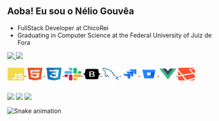 ## Aoba! Eu sou o Nélio Gouvêa
- FullStack Developer at ChicoRei
- Graduating in Computer Science at the Federal University of Juiz de Fora
<link rel="stylesheet" href="https://cdn.jsdelivr.net/gh/devicons/devicon@v2.13.0/devicon.min.css">
<div>
  <a href="https://github.com/NelioGouvea">
  <img height="140em" src="https://github-readme-stats.vercel.app/api?username=NelioGouvea&show_icons=true&theme=dark&include_all_commits=true&count_private=true"/>
  <img height="140em" src="https://github-readme-stats.vercel.app/api/top-langs/?username=NelioGouvea&layout=compact&langs_count=7&theme=dark"/>
</div>
<div style="display: inline_block"><br>
  <img align="center" alt="Nelio-Js" height="30" width="40" src="https://raw.githubusercontent.com/devicons/devicon/master/icons/javascript/javascript-plain.svg">
  <img align="center" alt="Nelio-HTML" height="30" width="40" src="https://raw.githubusercontent.com/devicons/devicon/master/icons/html5/html5-original.svg">
  <img align="center" alt="Nelio-CSS" height="30" width="40" src="https://raw.githubusercontent.com/devicons/devicon/master/icons/css3/css3-original.svg">
  <img align="center" alt="Nelio-Slack" height="30" width="40" src="https://github.com/devicons/devicon/blob/master/icons/slack/slack-original.svg">
  <img align="center" alt="Nelio-Bootstrap" height="30" width="40" src="https://github.com/devicons/devicon/blob/master/icons/bootstrap/bootstrap-plain.svg">
  <img align="center" alt="Nelio-MySql" height="30" width="40" src="https://github.com/devicons/devicon/blob/master/icons/mysql/mysql-original.svg">
  <img align="center" alt="Nelio-Jira" height="30" width="40" src="https://github.com/devicons/devicon/blob/master/icons/jira/jira-original.svg">
  <img align="center" alt="Nelio-Bitbucket" height="30" width="40" src="https://github.com/devicons/devicon/blob/master/icons/bitbucket/bitbucket-original.svg">
  <img align="center" alt="Nelio-Vuejs" height="30" width="40" src="https://github.com/devicons/devicon/blob/master/icons/vuejs/vuejs-original.svg">
  <img align="center" alt="Nelio-Laravel" height="30" width="40" src="https://github.com/devicons/devicon/blob/master/icons/laravel/laravel-plain.svg">
</div>
  
  ##
  
<div> 
  <a href="https://instagram.com/nelio_gouvea" target="_blank"><img src="https://img.shields.io/badge/-Instagram-%23E4405F?style=for-the-badge&logo=instagram&logoColor=white" target="_blank"></a>
  <a href = "mailto:nelioalvesgouvea@gmail.com"><img src="https://img.shields.io/badge/-Gmail-%23333?style=for-the-badge&logo=gmail&logoColor=white" target="_blank"></a>
  <a href="[https://www.linkedin.com/in/nelio-alves-gouv%C3%AAa-614bb720a/](https://www.linkedin.com/in/n%C3%A9lio-alves-gouv%C3%AAa-neto-614bb720a/)" target="_blank"><img src="https://img.shields.io/badge/-LinkedIn-%230077B5?style=for-the-badge&logo=linkedin&logoColor=white" target="_blank"></a>
  
   ![Snake animation](https://github.com/NelioGouvea/NelioGouvea/blob/output/github-contribution-grid-snake.svg)
</div>

